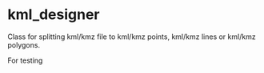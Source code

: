 # kml_designer
Class for splitting kml/kmz file to kml/kmz points, kml/kmz lines or kml/kmz polygons.



For testing 
